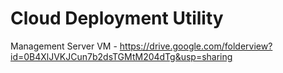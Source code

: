 # Cloud Deployment Utility

Management Server VM - https://drive.google.com/folderview?id=0B4XlJVKJCun7b2dsTGMtM204dTg&usp=sharing
